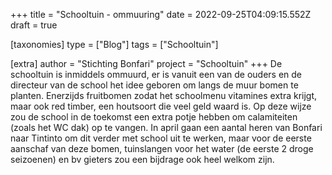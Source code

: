 +++
title = "Schooltuin - ommuuring"
date = 2022-09-25T04:09:15.552Z
draft = true

[taxonomies]
type = ["Blog"]
tags = ["Schooltuin"]

[extra]
author = "Stichting Bonfari"
project = "Schooltuin"
+++
De schooltuin is inmiddels ommuurd, er is vanuit een van de ouders en de directeur van de school het idee geboren om langs de muur bomen te planten. Enerzijds fruitbomen zodat het schoolmenu vitamines extra krijgt, maar ook red timber, een houtsoort die veel geld waard is. Op deze wijze zou de school in de toekomst een extra potje hebben om calamiteiten  (zoals het WC dak) op te vangen. In april gaan een aantal heren van Bonfari naar Tintinto om dit verder met school uit te werken, maar voor de eerste aanschaf van deze bomen, tuinslangen voor het water (de eerste 2 droge seizoenen) en bv gieters zou een bijdrage ook heel welkom zijn.
